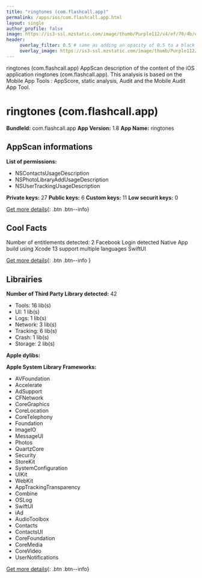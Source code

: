 ```yaml
---
title: "ringtones (com.flashcall.app)"
permalink: /apps/ios/com.flashcall.app.html
layout: single
author_profile: false
image: https://is3-ssl.mzstatic.com/image/thumb/Purple112/v4/ef/70/4b/ef704bde-ff51-092f-1c97-71ef927d1738/AppIcon-0-0-1x_U007emarketing-0-6-0-85-220.png/512x512bb.jpg
header: 
     overlay_filter: 0.5 # same as adding an opacity of 0.5 to a black background
     overlay_image: https://is3-ssl.mzstatic.com/image/thumb/Purple112/v4/ef/70/4b/ef704bde-ff51-092f-1c97-71ef927d1738/AppIcon-0-0-1x_U007emarketing-0-6-0-85-220.png/512x512bb.jpg
---
```

ringtones (com.flashcall.app) AppScan description of the content of the iOS application ringtones (com.flashcall.app). This analysis is based on the Mobile App Tools : AppScore, static analysis, Audit and the Mobile Audit App Tool.

# ringtones (com.flashcall.app)

**BundleId:** com.flashcall.app
**App Version:** 1.8
**App Name:** ringtones


## AppScan informations 

**List of permissions:** 
- NSContactsUsageDescription
- NSPhotoLibraryAddUsageDescription
- NSUserTrackingUsageDescription
  
  
**Private keys:** 27
**Public keys:** 6
**Custom keys:** 11
**Low securit keys:** 0
  
[Get more details](/pricing.html){: .btn .btn--info}

## Cool Facts

Number of entitlements detected: 2
Facebook Login detected
Native App
build using Xcode 13
support multiple languages
SwiftUI
  
[Get more details](/pricing.html){: .btn .btn--info }

## Librairies 
**Number of Third Party Library detected:** 42
- Tools: 16 lib(s)
- UI: 1 lib(s)
- Logs: 1 lib(s)
- Network: 3 lib(s)
- Tracking: 6 lib(s)
- Crash: 1 lib(s)
- Storage: 2 lib(s)


**Apple dylibs:**


**Apple System Library Frameworks:**
- AVFoundation
- Accelerate
- AdSupport
- CFNetwork
- CoreGraphics
- CoreLocation
- CoreTelephony
- Foundation
- ImageIO
- MessageUI
- Photos
- QuartzCore
- Security
- StoreKit
- SystemConfiguration
- UIKit
- WebKit
- AppTrackingTransparency
- Combine
- OSLog
- SwiftUI
- iAd
- AudioToolbox
- Contacts
- ContactsUI
- CoreFoundation
- CoreMedia
- CoreVideo
- UserNotifications


  
[Get more details](/pricing.html){: .btn .btn--info}


